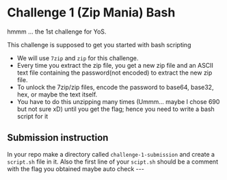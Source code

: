 # Challenge 1 (Zip Mania) Bash

hmmm ... the 1st challenge for YoS.

This challenge is supposed to get you started with bash scripting </br>

* We will use `7zip` and `zip` for this challenge.
* Every time you extract the zip file, you get a new zip file and an ASCII text file containing the password(not encoded) to extract the new zip file.
* To unlock the 7zip/zip files, encode the password to base64, base32, hex, or maybe the text itself.
* You have to do this unzipping many times (Ummm... maybe I chose 690 but not sure xD) until you get the flag; hence you need to write a bash script for it 

## Submission instruction
In your repo make a directory called `challenge-1-submission` and create a `script.sh` file in it. Also the first line of your `scipt.sh` should be a comment with the flag you obtained
maybe auto check ---

